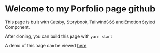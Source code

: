 # Welcome to my Porfolio page github
This page is built with Gatsby, Storybook, TailwindCSS and Emotion Styled Component.

After cloning, you can build this page with `yarn start`

A demo of this page can be viewed [here](https://dreamofi.vercel.app/)
